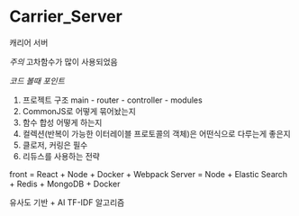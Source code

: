 # Carrier_Server

캐리어 서버


*주의* 고차함수가 많이 사용되었음

*코드 볼때 포인트*
1. 프로젝트 구조
  main - router - controller - modules
2. CommonJS로 어떻게 묶어놨는지
3. 함수 합성 어떻게 하는지
4. 컬렉션(반복이 가능한 이터레이블 프로토콜의 객체)은 어떤식으로 다루는게 좋은지
5. 클로저, 커링은 필수
6. 리듀스를 사용하는 전략

front = React + Node + Docker + Webpack
Server = Node + Elastic Search + Redis + MongoDB + Docker

유사도 기반 + AI
TF-IDF 알고리즘

